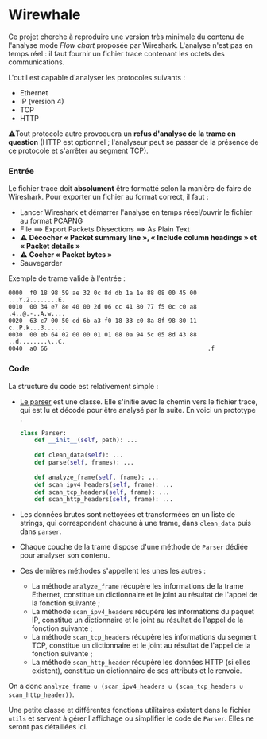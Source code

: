 # Wirewhale



Ce projet cherche à reproduire une version très minimale du contenu de l'analyse mode *Flow chart* proposée par Wireshark. L'analyse n'est pas en temps réel : il faut fournir un fichier trace contenant les octets des communications.

L'outil est capable d'analyser les protocoles suivants :

* Ethernet
* IP (version 4)
* TCP
* HTTP

⚠️Tout protocole autre provoquera un **refus d'analyse de la trame en question** (HTTP est optionnel ; l'analyseur peut se passer de la présence de ce protocole et s'arrêter au segment TCP).

### Entrée

Le fichier trace doit **absolument** être formatté selon la manière de faire de Wireshark. Pour exporter un fichier au format correct, il faut :

* Lancer Wireshark et démarrer l'analyse en temps réeel/ouvrir le fichier au format PCAPNG
* File ==> Export Packets Dissections ==> As Plain Text
* ⚠️ **Décocher « Packet summary line », « Include column headings » et « Packet details »**
* ⚠️ **Cocher « Packet bytes »**
* Sauvegarder

Exemple de trame valide à l'entrée : 

```
0000  f0 18 98 59 ae 32 0c 8d db 1a 1e 88 08 00 45 00   ...Y.2........E.
0010  00 34 e7 8e 40 00 2d 06 cc 41 80 77 f5 0c c0 a8   .4..@.-..A.w....
0020  63 c7 00 50 ed 6b a3 f0 18 33 c0 8a 8f 98 80 11   c..P.k...3......
0030  00 eb 64 02 00 00 01 01 08 0a 94 5c 05 8d 43 88   ..d........\..C.
0040  a0 66                                             .f
```

### Code

La structure du code est relativement simple :

* <u>Le parser</u> est une classe. Elle s'initie avec le chemin vers le fichier trace, qui est lu et décodé pour être analysé par la suite. En voici un prototype :

  ```py
  class Parser:
      def __init__(self, path): ...
      
      def clean_data(self): ...
      def parse(self, frames): ...
      
      def analyze_frame(self, frame): ...
      def scan_ipv4_headers(self, frame): ...
      def scan_tcp_headers(self, frame): ...
      def scan_http_headers(self, frame): ...
  ```

  

* Les données brutes sont nettoyées et transformées en un liste de strings, qui correspondent chacune à une trame, dans `clean_data` puis dans `parser`.

* Chaque couche de la trame dispose d'une méthode de `Parser` dédiée pour analyser son contenu.

* Ces dernières méthodes s'appellent les unes les autres :

  * La méthode `analyze_frame` récupère les informations de la trame Ethernet, constitue un dictionnaire et le joint au résultat de l'appel de la fonction suivante ;
  * La méthode `scan_ipv4_headers` récupère les informations du paquet IP, constitue un dictionnaire et le joint au résultat de l'appel de la fonction suivante ;
  * La méthode `scan_tcp_headers` récupère les informations du segment TCP, constitue un dictionnaire et le joint au résultat de l'appel de la fonction suivante ;
  * La méthode `scan_http_header` récupère les données HTTP (si elles existent), constitue un dictionnaire de ses attributs et le renvoie.

On a donc `analyze_frame ∪ (scan_ipv4_headers ∪ (scan_tcp_headers ∪ scan_http_header))`.

Une petite classe et différentes fonctions utilitaires existent dans le fichier `utils` et servent à gérer l'affichage ou simplifier le code de `Parser`. Elles ne seront pas détaillées ici.

